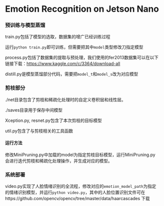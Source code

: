 # Emotion Recognition on Jetson Nano


### 预训练与模型蒸馏

train.py包括了模型的选取，数据集的增广已经训练过程

运行``python train.py``即可训练，但需要把其中``model``类型修改刀指定模型

process.py包括了数据集的提取与预处理，我们使用的fer2013数据集可以在以下链接下载：https://www.kaggle.com/c/3364/download-all

distill.py是模型蒸馏部分代码，需要把``model_t``和``model_s``改为对应模型


### 剪枝部分

./net目录包含了剪枝和稀疏化处理时的自定义卷积层和线性层。

./saves目录用于保存中间模型

Xception.py, resnet.py包含了本次剪枝的目标模型

util.py包含了与剪枝相关的工具函数

#### 运行方法

修改MiniPruning.py中加载的model为指定剪枝目标模型，运行MiniPruning.py会进行迭代剪枝和稀疏化处理操作，并生成对应的模型。

### 系统部署

video.py实现了人脸情绪识别的全流程，修改对应的``emotion_model_path``为指定的情绪识别模型，并运行``python video.py``，其中的人脸位置识别文件可在https://github.com/opencv/opencv/tree/master/data/haarcascades 下载


